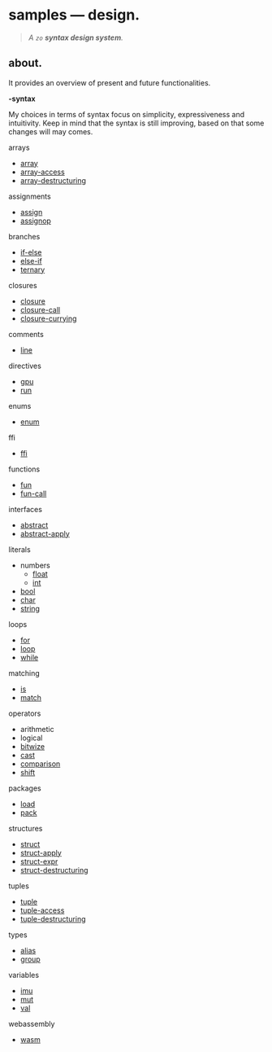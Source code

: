 # samples — design.

> *A `zo` **syntax design system**.*

## about.

It provides an overview of present and future functionalities. 

**-syntax**

My choices in terms of syntax focus on simplicity, expressiveness and intuitivity. Keep in mind that the syntax is still improving, based on that some changes will may comes.

arrays
  - [array](./arrays/array.zo)
  - [array-access](./arrays/array-access.zo)
  - [array-destructuring](./arrays/array-destructuring.zo)

assignments
  - [assign](./assignments/assign.zo)
  - [assignop](./assignments/assignop.zo)

branches
  - [if-else](./branches/if-else.zo)
  - [else-if](./branches/else-if.zo)
  - [ternary](./branches/ternary.zo)

closures
  - [closure](./closures/closure.zo)
  - [closure-call](./closures/closure-call.zo)
  - [closure-currying](./closures/closure-currying.zo)

comments
  - [line](./comments/line.zo)

directives
  - [gpu](./directives/gpu.zo)
  - [run](./directives/run.zo)

enums
  - [enum](./enums/enum.zo)

ffi
  - [ffi](./ffi/ext.zo)

functions
  - [fun](./functions/fun.zo)
  - [fun-call](./functions/fun-call.zo)

interfaces
  - [abstract](./interfaces/abstract.zo)
  - [abstract-apply](./interfaces/abstract-apply.zo)

literals
  - numbers
    - [float](./literals/numbers/float.zo)
    - [int](./literals/numbers/int.zo)
  - [bool](./literals/bool.zo)
  - [char](./literals/char.zo)
  - [string](./literals/string.zo)

loops
  - [for](./loops/for.zo)
  - [loop](./loops/loop.zo)
  - [while](./loops/while.zo)

matching
  - [is](./matching/is.zo)
  - [match](./matching/match.zo)

operators
  - arithmetic
  - logical
  - [bitwize](./operators/bitwize.zo)
  - [cast](./operators/cast.zo)
  - [comparison](./operators/comparison.zo)
  - [shift](./operators/shift.zo)

packages
  - [load](./packages/load.zo)
  - [pack](./packages/pack.zo)

structures
  - [struct](./structures/struct.zo)
  - [struct-apply](./structures/struct-apply.zo)
  - [struct-expr](./structures/struct-expr.zo)
  - [struct-destructuring](./structures/struct-destructuring.zo)

tuples
  - [tuple](./tuples/tuple.zo)
  - [tuple-access](./tuples/tuple-access.zo)
  - [tuple-destructuring](./tuples/tuple-destructuring.zo)

types
  - [alias](./types/alias.zo)
  - [group](./types/group.zo)

variables
  - [imu](./variables/imu.zo)
  - [mut](./variables/mut.zo)
  - [val](./variables/val.zo)

webassembly
  - [wasm](./webassembly/wasm.zo)
